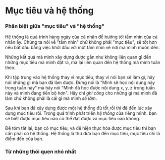 # Mục tiêu và hệ thống

### Phân biệt giữa "mục tiêu" và "hệ thống"

Hệ thống là quá trình hàng ngày của cá nhân để hướng tới tầm nhìn của cá nhân ấy. Chúng ta nói về "tầm nhìn" chứ không phải "mục tiêu", sẽ tốt hơn nếu bắt đầu bằng việc khởi đầu với một tầm nhìn về nơi mà mình muốn đến.

Những kết quả mà mình xây dựng được gần như không liên quan gì đến những mục tiêu mà mình đặt ra, mà lại liên quan đến hệ thống mà mình tuân theo.

Khi tập trung vào hệ thống thay vì mục tiêu, thay vì nói bạn sẽ làm gì, hãy nói những gì mà bạn đã làm được. Đừng nói là "Mình sẽ học nội dung này trong tuần này" mà hãy nói "Mình đã học được nội dung x, y, z trong tuần này và mình đang tiến bộ hơn". Hãy chỉ _ghi công_ cho những gì mà mình đã làm chứ không phải là cái gì mà mình _sẽ làm_. 

Sau khi bạn đã xây dựng được một hệ thống đủ tốt rồi thì đã đến lúc xây dựng mục tiêu rồi. Trong quá trình phát triển *hệ thống* của riêng mình, bạn sẽ biết được mục tiêu nào có thể đạt được và mục tiêu nào không.

Để tóm tắt lại, bạn có mục tiêu, và để hiện thực hóa được mục tiêu thì bạn cần phải có hệ thống. Hệ thống là thứ đưa bạn đến mục tiêu, mục tiêu chỉ là điểm đến của bạn.

### Từ những thói quen nhỏ nhất
